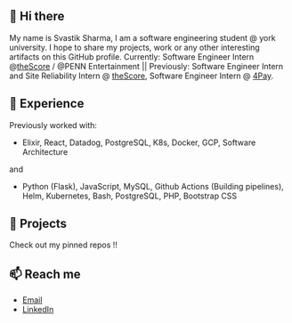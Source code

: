 ## 👋 Hi there 

My name is Svastik Sharma, I am a software engineering student @ york university. I hope to share my projects, work or any other interesting artifacts on this GitHub profile. Currently: Software Engineer Intern @<a href="https://www.thescore.com/">theScore</a> / @PENN Entertainment || Previously: Software Engineer Intern and Site Reliability Intern @ <a href="https://www.thescore.com/">theScore</a>, Software Engineer Intern @ <a href="https://www.4pay.ca/">4Pay</a>.
 
<!-- <img src="https://cdn.jsdelivr.net/gh/devicons/devicon/icons/linkedin/linkedin-original.svg" target="_blank" style="width:40px;" /> <a href= "www.linkedin.com/in/svastiksharma" target="_blank">Click to connect</a> -->

## 🌱 Experience

Previously worked with:
- Elixir, React, Datadog, PostgreSQL, K8s, Docker, GCP, Software Architecture

and

- Python (Flask), JavaScript, MySQL, Github Actions (Building pipelines), Helm, Kubernetes, Bash, PostgreSQL, PHP, Bootstrap CSS

## 🔭 Projects
Check out my pinned repos !!

## 📫 Reach me

- [Email](mailto:svastiksharma13@gmail.com)
- <a href="https://www.linkedin.com/in/svastiksharma">LinkedIn</a>

<!-- **svastiks/svastiks** is a ✨ _special_ ✨ repository because its `README.md` (this file) appears on your GitHub profile.

Here are some ideas to get you started:

- 🔭 I’m currently working on ...
- 🌱 I’m currently learning ...
- 👯 I’m looking to collaborate on ...
- 🤔 I’m looking for help with ...
- 💬 Ask me about ...
- 📫 How to reach me: ...
- 😄 Pronouns: ...
- ⚡ Fun fact: ...
-->
